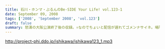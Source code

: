 ```yaml
---
title: 石川・ホンマ・ぶるんのBe-SIDE Your Life! vol.123-1
date: September 09, 2008
tags: ['2008', 'September 2008', 'vol.123']
draft: false
summary: 怒濤の大阪公演終了後の収録。↑なのでちょいと配信が遅れてゴメンナサイネ。場所は大阪・道頓堀すぐそばのとあるお店！！雰囲気はシーズンオフに野球選手の対談をお店で鍋つつきながらやってる…あの感じね！とはいってもちょっとうるさかったりするのでご勘弁を！NAMAE
---
```


http://project-phi.ddo.jp/ishikawa/ishikawa123_1.mp3
